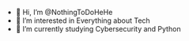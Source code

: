 - 👋 Hi, I’m @NothingToDoHeHe
- 👀 I’m interested in Everything about Tech
- 🌱 I’m currently studying Cybersecurity and Python
<!---
NothingToDoHeHe/NothingToDoHeHe is a ✨ special ✨ repository because its `README.md` (this file) appears on your GitHub profile.
You can click the Preview link to take a look at your changes.
--->

